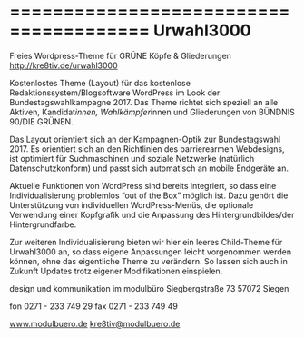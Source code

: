 =======================================
Urwahl3000
=======================================
Freies Wordpress-Theme für GRÜNE Köpfe & Gliederungen
http://kre8tiv.de/urwahl3000

Kostenlostes Theme (Layout) für das kostenlose Redaktionssystem/Blogsoftware WordPress im Look der Bundestagswahlkampagne 2017. Das Theme richtet sich speziell an alle Aktiven, Kandidat*innen, Wahlkämpfer*innen und Gliederungen von BÜNDNIS 90/DIE GRÜNEN.

Das Layout orientiert sich an der Kampagnen-Optik zur Bundestagswahl 2017. Es orientiert sich an den Richtlinien des barrierearmen Webdesigns, ist optimiert für Suchmaschinen und soziale Netzwerke (natürlich Datenschutzkonform) und passt sich automatisch an mobile Endgeräte an.

Aktuelle Funktionen von WordPress sind bereits integriert, so dass eine Individualisierung problemlos “out of the Box” möglich ist. Dazu gehört die Unterstützung von individuellen WordPress-Menüs, die optionale Verwendung einer Kopfgrafik und die Anpassung des Hintergrundbildes/der Hintergrundfarbe.

Zur weiteren Individualisierung bieten wir hier ein leeres Child-Theme für Urwahl3000 an, so dass eigene Anpassungen leicht vorgenommen werden können, ohne das eigentliche Theme zu verändern. So lassen sich auch in Zukunft Updates trotz eigener Modifikationen einspielen.

design und kommunikation
im modulbüro
Siegbergstraße 73
57072 Siegen

fon 0271 - 233 749 29
fax 0271 - 233 749 49

www.modulbuero.de
kre8tiv@modulbuero.de
